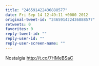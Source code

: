 ```yaml
---
title: "246591422436888577"
date: Fri Sep 14 12:49:11 +0000 2012
original-tweet-id: "246591422436888577"
retweets: 0
favorites: 0
reply-tweet-id: ""
reply-user-id: ""
reply-user-screen-name: ""
---
```

Nostalgia http://t.co/7HMeBSaC

